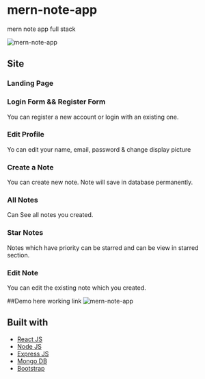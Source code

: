 # mern-note-app
mern note app full stack

![mern-note-app](https://user-images.githubusercontent.com/36187257/210137759-8a91102a-7efe-4af0-a335-99be1b6b8761.gif)

## Site

### Landing Page

### Login Form && Register Form
You can register a new account or login with an existing one.


### Edit Profile
Yo can edit your name, email, password & change display picture

### Create a Note
You can create new note. Note will save in database permanently.

### All Notes
Can See all notes you created.

### Star Notes
Notes which have priority can be starred and can be view in starred section.

### Edit Note
You can edit the existing note which you created.

##Demo
here working link ![mern-note-app](https://mern-note-app-vnhl.onrender.com/mynotes)

## Built with 

- [React JS](https://reactjs.org/)
- [Node JS](https://nodejs.org/) 
- [Express JS](https://expressjs.com/)
- [Mongo DB](https://www.mongodb.com/)
- [Bootstrap](http://getbootstrap.com/)
